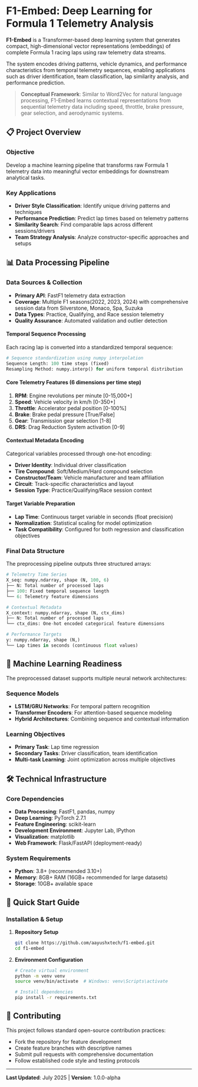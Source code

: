 # F1-Embed: Deep Learning for Formula 1 Telemetry Analysis

**F1-Embed** is a Transformer-based deep learning system that generates compact, high-dimensional vector representations (embeddings) of complete Formula 1 racing laps using raw telemetry data streams.

The system encodes driving patterns, vehicle dynamics, and performance characteristics from temporal telemetry sequences, enabling applications such as driver identification, team classification, lap similarity analysis, and performance prediction.

> **Conceptual Framework**: Similar to Word2Vec for natural language processing, F1-Embed learns contextual representations from sequential telemetry data including speed, throttle, brake pressure, gear selection, and aerodynamic systems.

## 📋 Project Overview

### Objective

Develop a machine learning pipeline that transforms raw Formula 1 telemetry data into meaningful vector embeddings for downstream analytical tasks.

### Key Applications

- **Driver Style Classification**: Identify unique driving patterns and techniques
- **Performance Prediction**: Predict lap times based on telemetry patterns
- **Similarity Search**: Find comparable laps across different sessions/drivers
- **Team Strategy Analysis**: Analyze constructor-specific approaches and setups

## 📊 Data Processing Pipeline

### Data Sources & Collection

- **Primary API**: FastF1 telemetry data extraction
- **Coverage**: Multiple F1 seasons(2022, 2023, 2024) with comprehensive session data from Silverstone, Monaco, Spa, Suzuka
- **Data Types**: Practice, Qualifying, and Race session telemetry
- **Quality Assurance**: Automated validation and outlier detection

#### Temporal Sequence Processing

Each racing lap is converted into a standardized temporal sequence:

```python
# Sequence standardization using numpy interpolation
Sequence Length: 100 time steps (fixed)
Resampling Method: numpy.interp() for uniform temporal distribution
```

#### Core Telemetry Features (6 dimensions per time step)

1. **RPM**: Engine revolutions per minute [0-15,000+]
2. **Speed**: Vehicle velocity in km/h [0-350+]
3. **Throttle**: Accelerator pedal position [0-100%]
4. **Brake**: Brake pedal pressure [True/False]
5. **Gear**: Transmission gear selection [1-8]
6. **DRS**: Drag Reduction System activation [0-9]

#### Contextual Metadata Encoding

Categorical variables processed through one-hot encoding:

- **Driver Identity**: Individual driver classification
- **Tire Compound**: Soft/Medium/Hard compound selection
- **Constructor/Team**: Vehicle manufacturer and team affiliation
- **Circuit**: Track-specific characteristics and layout
- **Session Type**: Practice/Qualifying/Race session context

#### Target Variable Preparation

- **Lap Time**: Continuous target variable in seconds (float precision)
- **Normalization**: Statistical scaling for model optimization
- **Task Compatibility**: Configured for both regression and classification objectives

### Final Data Structure

The preprocessing pipeline outputs three structured arrays:

```python
# Telemetry Time Series
X_seq: numpy.ndarray, shape (N, 100, 6)
├── N: Total number of processed laps
├── 100: Fixed temporal sequence length
└── 6: Telemetry feature dimensions

# Contextual Metadata
X_context: numpy.ndarray, shape (N, ctx_dims)
├── N: Total number of processed laps
└── ctx_dims: One-hot encoded categorical feature dimensions

# Performance Targets
y: numpy.ndarray, shape (N,)
└── Lap times in seconds (continuous float values)
```

## 🎯 Machine Learning Readiness

The preprocessed dataset supports multiple neural network architectures:

### Sequence Models

- **LSTM/GRU Networks**: For temporal pattern recognition
- **Transformer Encoders**: For attention-based sequence modeling
- **Hybrid Architectures**: Combining sequence and contextual information

### Learning Objectives

- **Primary Task**: Lap time regression
- **Secondary Tasks**: Driver classification, team identification
- **Multi-task Learning**: Joint optimization across multiple objectives

## 🛠️ Technical Infrastructure

### Core Dependencies

- **Data Processing**: FastF1, pandas, numpy
- **Deep Learning**: PyTorch 2.7.1
- **Feature Engineering**: scikit-learn
- **Development Environment**: Jupyter Lab, IPython
- **Visualization**: matplotlib
- **Web Framework**: Flask/FastAPI (deployment-ready)

### System Requirements

- **Python**: 3.8+ (recommended 3.10+)
- **Memory**: 8GB+ RAM (16GB+ recommended for large datasets)
- **Storage**: 10GB+ available space

## 🚀 Quick Start Guide

### Installation & Setup

1. **Repository Setup**

   ```bash
   git clone https://github.com/aayushxtech/f1-embed.git
   cd f1-embed
   ```

2. **Environment Configuration**

   ```bash
   # Create virtual environment
   python -m venv venv
   source venv/bin/activate  # Windows: venv\Scripts\activate
   
   # Install dependencies
   pip install -r requirements.txt
   ```

## 🤝 Contributing

This project follows standard open-source contribution practices:

- Fork the repository for feature development
- Create feature branches with descriptive names
- Submit pull requests with comprehensive documentation
- Follow established code style and testing protocols

---
  
**Last Updated**: July 2025 | **Version**: 1.0.0-alpha
